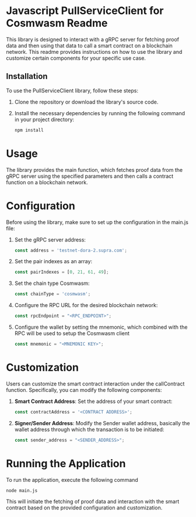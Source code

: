 # Javascript PullServiceClient for Cosmwasm Readme

This library is designed to interact with a gRPC server for fetching proof data and then using that data to call a smart
contract on a blockchain network. This readme provides instructions on how to use the library and customize certain
components for your specific use case.

## Installation

To use the PullServiceClient library, follow these steps:

1. Clone the repository or download the library's source code.
2. Install the necessary dependencies by running the following command in your project directory:

   ```bash
   npm install
   ```

# Usage

The library provides the main function, which fetches proof data from the gRPC server using the specified parameters and
then calls a contract function on a blockchain network.

# Configuration

Before using the library, make sure to set up the configuration in the main.js file:

1. Set the gRPC server address:

   ```js
   const address = 'testnet-dora-2.supra.com';
   ```
2. Set the pair indexes as an array:

   ```js
   const pairIndexes = [0, 21, 61, 49];
   ```

3. Set the chain type Cosmwasm:

   ```js
   const chainType = 'cosmwasm';
   ```

4. Configure the RPC URL for the desired blockchain network:

   ```js
   const rpcEndpoint = "<RPC_ENDPOINT>";
   ```
   
5. Configure the wallet by setting the mnemonic, which combined with the RPC will be used to setup the Cosmwasm client
   ```js
   const mnemonic = "<MNEMONIC KEY>";
   ```
# Customization

Users can customize the smart contract interaction under the callContract function. Specifically, you can modify the
following components:

1. **Smart Contract Address**: Set the address of your smart contract:
   ```js
   const contractAddress = '<CONTRACT ADDRESS>';
   ```

2. **Signer/Sender Address**: Modify the Sender wallet address, basically the wallet address through which the transaction is to be initiated:
   ```js
   const sender_address = "<SENDER_ADDRESS>";
   ```

# Running the Application

To run the application, execute the following command

```bash
node main.js
```

This will initiate the fetching of proof data and interaction with the smart contract based on the provided
configuration and customization.